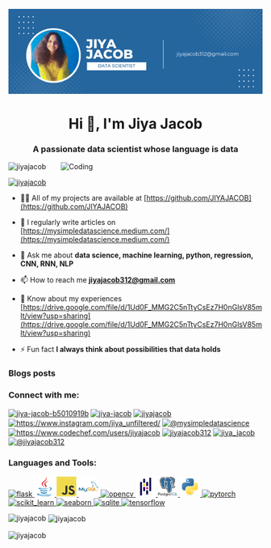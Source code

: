 ![logo](https://github.com/JIYAJACOB/JiyaJacob/blob/main/JIYA%20JACOB%20(1).png)
<h1 align="center">Hi 👋, I'm Jiya Jacob</h1>
<h3 align="center">A passionate data scientist whose language is data</h3>
<img align="right" alt="Coding" width="400" src="https://tenor.com/en-IN/view/programming-gif-25868426">

<p align="left"> <img src="https://komarev.com/ghpvc/?username=jiyajacob&label=Profile%20views&color=0e75b6&style=flat" alt="jiyajacob" /> </p>

<p align="left"> <a href="https://github.com/ryo-ma/github-profile-trophy"><img src="https://github-profile-trophy.vercel.app/?username=jiyajacob" alt="jiyajacob" /></a> </p>

- 👨‍💻 All of my projects are available at [https://github.com/JIYAJACOB](https://github.com/JIYAJACOB)

- 📝 I regularly write articles on [https://mysimpledatascience.medium.com/](https://mysimpledatascience.medium.com/)

- 💬 Ask me about **data science, machine learning, python, regression, CNN, RNN, NLP**

- 📫 How to reach me **jiyajacob312@gmail.com**

- 📄 Know about my experiences [https://drive.google.com/file/d/1Ud0F_MMG2C5nTtyCsEz7H0nGlsV85mlt/view?usp=sharing](https://drive.google.com/file/d/1Ud0F_MMG2C5nTtyCsEz7H0nGlsV85mlt/view?usp=sharing)

- ⚡ Fun fact **I always think about possibilities that data holds**

### Blogs posts
<!-- BLOG-POST-LIST:START -->
<!-- BLOG-POST-LIST:END -->

<h3 align="left">Connect with me:</h3>
<p align="left">
<a href="https://linkedin.com/in/jiya-jacob-b5010919b" target="blank"><img align="center" src="https://raw.githubusercontent.com/rahuldkjain/github-profile-readme-generator/master/src/images/icons/Social/linked-in-alt.svg" alt="jiya-jacob-b5010919b" height="30" width="40" /></a>
<a href="https://stackoverflow.com/users/jiya-jacob" target="blank"><img align="center" src="https://raw.githubusercontent.com/rahuldkjain/github-profile-readme-generator/master/src/images/icons/Social/stack-overflow.svg" alt="jiya-jacob" height="30" width="40" /></a>
<a href="https://kaggle.com/jiyajacob" target="blank"><img align="center" src="https://raw.githubusercontent.com/rahuldkjain/github-profile-readme-generator/master/src/images/icons/Social/kaggle.svg" alt="jiyajacob" height="30" width="40" /></a>
<a href="https://instagram.com/https://www.instagram.com/jiya_unfiltered/" target="blank"><img align="center" src="https://raw.githubusercontent.com/rahuldkjain/github-profile-readme-generator/master/src/images/icons/Social/instagram.svg" alt="https://www.instagram.com/jiya_unfiltered/" height="30" width="40" /></a>
<a href="https://medium.com/@mysimpledatascience" target="blank"><img align="center" src="https://raw.githubusercontent.com/rahuldkjain/github-profile-readme-generator/master/src/images/icons/Social/medium.svg" alt="@mysimpledatascience" height="30" width="40" /></a>
<a href="https://www.codechef.com/users/https://www.codechef.com/users/jiyajacob" target="blank"><img align="center" src="https://cdn.jsdelivr.net/npm/simple-icons@3.1.0/icons/codechef.svg" alt="https://www.codechef.com/users/jiyajacob" height="30" width="40" /></a>
<a href="https://www.hackerrank.com/jiyajacob312" target="blank"><img align="center" src="https://raw.githubusercontent.com/rahuldkjain/github-profile-readme-generator/master/src/images/icons/Social/hackerrank.svg" alt="jiyajacob312" height="30" width="40" /></a>
<a href="https://www.leetcode.com/jiya_jacob" target="blank"><img align="center" src="https://raw.githubusercontent.com/rahuldkjain/github-profile-readme-generator/master/src/images/icons/Social/leet-code.svg" alt="jiya_jacob" height="30" width="40" /></a>
<a href="https://www.hackerearth.com/@jiyajacob312" target="blank"><img align="center" src="https://raw.githubusercontent.com/rahuldkjain/github-profile-readme-generator/master/src/images/icons/Social/hackerearth.svg" alt="@jiyajacob312" height="30" width="40" /></a>
</p>

<h3 align="left">Languages and Tools:</h3>
<p align="left"> <a href="https://flask.palletsprojects.com/" target="_blank" rel="noreferrer"> <img src="https://www.vectorlogo.zone/logos/pocoo_flask/pocoo_flask-icon.svg" alt="flask" width="40" height="40"/> </a> <a href="https://www.java.com" target="_blank" rel="noreferrer"> <img src="https://raw.githubusercontent.com/devicons/devicon/master/icons/java/java-original.svg" alt="java" width="40" height="40"/> </a> <a href="https://developer.mozilla.org/en-US/docs/Web/JavaScript" target="_blank" rel="noreferrer"> <img src="https://raw.githubusercontent.com/devicons/devicon/master/icons/javascript/javascript-original.svg" alt="javascript" width="40" height="40"/> </a> <a href="https://www.mysql.com/" target="_blank" rel="noreferrer"> <img src="https://raw.githubusercontent.com/devicons/devicon/master/icons/mysql/mysql-original-wordmark.svg" alt="mysql" width="40" height="40"/> </a> <a href="https://opencv.org/" target="_blank" rel="noreferrer"> <img src="https://www.vectorlogo.zone/logos/opencv/opencv-icon.svg" alt="opencv" width="40" height="40"/> </a> <a href="https://pandas.pydata.org/" target="_blank" rel="noreferrer"> <img src="https://raw.githubusercontent.com/devicons/devicon/2ae2a900d2f041da66e950e4d48052658d850630/icons/pandas/pandas-original.svg" alt="pandas" width="40" height="40"/> </a> <a href="https://www.postgresql.org" target="_blank" rel="noreferrer"> <img src="https://raw.githubusercontent.com/devicons/devicon/master/icons/postgresql/postgresql-original-wordmark.svg" alt="postgresql" width="40" height="40"/> </a> <a href="https://www.python.org" target="_blank" rel="noreferrer"> <img src="https://raw.githubusercontent.com/devicons/devicon/master/icons/python/python-original.svg" alt="python" width="40" height="40"/> </a> <a href="https://pytorch.org/" target="_blank" rel="noreferrer"> <img src="https://www.vectorlogo.zone/logos/pytorch/pytorch-icon.svg" alt="pytorch" width="40" height="40"/> </a> <a href="https://scikit-learn.org/" target="_blank" rel="noreferrer"> <img src="https://upload.wikimedia.org/wikipedia/commons/0/05/Scikit_learn_logo_small.svg" alt="scikit_learn" width="40" height="40"/> </a> <a href="https://seaborn.pydata.org/" target="_blank" rel="noreferrer"> <img src="https://seaborn.pydata.org/_images/logo-mark-lightbg.svg" alt="seaborn" width="40" height="40"/> </a> <a href="https://www.sqlite.org/" target="_blank" rel="noreferrer"> <img src="https://www.vectorlogo.zone/logos/sqlite/sqlite-icon.svg" alt="sqlite" width="40" height="40"/> </a> <a href="https://www.tensorflow.org" target="_blank" rel="noreferrer"> <img src="https://www.vectorlogo.zone/logos/tensorflow/tensorflow-icon.svg" alt="tensorflow" width="40" height="40"/> </a> </p>

<p><img align="left" src="https://github-readme-stats.vercel.app/api/top-langs?username=jiyajacob&show_icons=true&locale=en&layout=compact" alt="jiyajacob" /></p>

<p>&nbsp;<img align="center" src="https://github-readme-stats.vercel.app/api?username=jiyajacob&show_icons=true&locale=en" alt="jiyajacob" /></p>

<p><img align="center" src="https://github-readme-streak-stats.herokuapp.com/?user=jiyajacob&" alt="jiyajacob" /></p>

